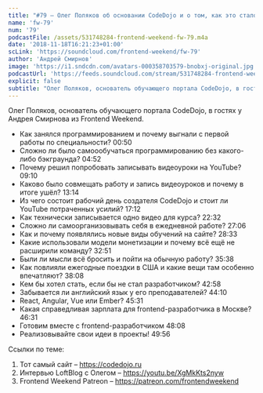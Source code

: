 ```yaml
---
title: "#79 – Олег Поляков об основании CodeDojo и о том, как это стало основным местом работы"
name: 'fw-79'
num: '79'
podcastFile: /assets/531748284-frontend-weekend-fw-79.m4a
date: '2018-11-18T16:21:23+01:00'
scLink: 'https://soundcloud.com/frontend-weekend/fw-79'
author: 'Андрей Смирнов'
image: 'https://i1.sndcdn.com/avatars-000358703579-bnobxj-original.jpg'
podcastUrl: 'https://feeds.soundcloud.com/stream/531748284-frontend-weekend-fw-79.m4a'
explicit: false
subtitle: "Олег Поляков, основатель обучающего портала CodeDojo, в гостях у Андрея Смирнова из Frontend Weekend. "
---
```

Олег Поляков, основатель обучающего портала CodeDojo, в гостях у Андрея Смирнова из Frontend Weekend. 

- Как занялся программированием и почему выгнали с первой работы по специальности? <timecode>00:50</timecode>
- Сложно ли было самоообучаться программированию без какого-либо бэкграунда? <timecode>04:52</timecode>
- Почему решил попробовать записывать видеоуроки на YouTube? <timecode>09:10</timecode>
- Каково было совмещать работу и запись видеоуроков и почему в итоге ушёл? <timecode>13:14</timecode>
- Из чего состоит рабочий день создателя CodeDojo и стоит ли YouTube потраченных усилий? <timecode>17:12</timecode>
- Как технически записывается одно видео для курса? <timecode>22:32</timecode>
- Сложно ли самоорганизовывать себя в ежедневной работе? <timecode>27:06</timecode>
- Как и почему появлялись новые виды обучений на сайте? <timecode>28:33</timecode>
- Какие использовали модели монетизации и почему всё ещё не расширили команду? <timecode>32:51</timecode>
- Были ли мысли всё бросить и пойти на обычную работу? <timecode>35:38</timecode>
- Как повлияли ежегодные поездки в США и какие вещи там особенно впечатляют? <timecode>38:08</timecode>
- Кем бы хотел стать, если бы не стал разработчиком? <timecode>42:58</timecode>
- Забывается ли английский язык у его преподавателей? <timecode>44:10</timecode>
- React, Angular, Vue или Ember? <timecode>45:31</timecode>
- Какая справедливая зарплата для frontend-разработчика в Москве? <timecode>46:31</timecode>
- Готовим вместе с frontend-разработчиком <timecode>48:08</timecode>
- Реализовывайте свои идеи в проекты! <timecode>49:56</timecode>

Ссылки по теме:
1) Тот самый сайт – https://codedojo.ru
2) Интервью LoftBlog с Олегом – https://youtu.be/XgMkKts2nyw
3) Frontend Weekend Patreon – https://patreon.com/frontendweekend